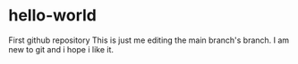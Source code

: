 # hello-world
First github repository
This is just me editing the main branch's branch. I am new to git and i hope i like it.
